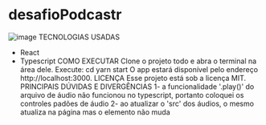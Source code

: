 # desafioPodcastr
![image](https://user-images.githubusercontent.com/86266348/168645610-2251f5c4-6103-450c-a2ab-6a67efa71141.png)
TECNOLOGIAS USADAS
- React
- Typescript
COMO EXECUTAR
Clone o projeto todo e abra o terminal na área dele.
Execute:
cd <pasta do arquivo>
yarn start
O app estará disponível pelo endereço http://localhost:3000.
LICENÇA
Esse projeto está sob a licença MIT.
PRINCIPAIS DÚVIDAS E DIVERGÊNCIAS
1- a funcionalidade '.play()' do arquivo de áudio não funcionou no typescript, portanto coloquei os controles padões de áudio
2- ao atualizar o 'src' dos áudios, o mesmo atualiza na página mas o elemento não muda
